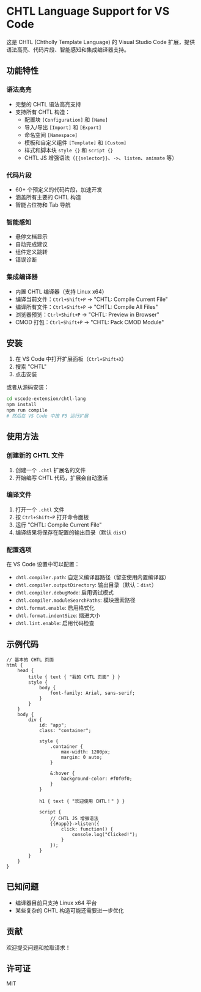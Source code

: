 # CHTL Language Support for VS Code

这是 CHTL (Chtholly Template Language) 的 Visual Studio Code 扩展，提供语法高亮、代码片段、智能感知和集成编译器支持。

## 功能特性

### 语法高亮
- 完整的 CHTL 语法高亮支持
- 支持所有 CHTL 构造：
  - 配置块 `[Configuration]` 和 `[Name]`
  - 导入/导出 `[Import]` 和 `[Export]`
  - 命名空间 `[Namespace]`
  - 模板和自定义组件 `[Template]` 和 `[Custom]`
  - 样式和脚本块 `style {}` 和 `script {}`
  - CHTL JS 增强语法（`{{selector}}`、`->`、`listen`、`animate` 等）

### 代码片段
- 60+ 个预定义的代码片段，加速开发
- 涵盖所有主要的 CHTL 构造
- 智能占位符和 Tab 导航

### 智能感知
- 悬停文档显示
- 自动完成建议
- 组件定义跳转
- 错误诊断

### 集成编译器
- 内置 CHTL 编译器（支持 Linux x64）
- 编译当前文件：`Ctrl+Shift+P` → "CHTL: Compile Current File"
- 编译所有文件：`Ctrl+Shift+P` → "CHTL: Compile All Files"
- 浏览器预览：`Ctrl+Shift+P` → "CHTL: Preview in Browser"
- CMOD 打包：`Ctrl+Shift+P` → "CHTL: Pack CMOD Module"

## 安装

1. 在 VS Code 中打开扩展面板（`Ctrl+Shift+X`）
2. 搜索 "CHTL"
3. 点击安装

或者从源码安装：
```bash
cd vscode-extension/chtl-lang
npm install
npm run compile
# 然后在 VS Code 中按 F5 运行扩展
```

## 使用方法

### 创建新的 CHTL 文件
1. 创建一个 `.chtl` 扩展名的文件
2. 开始编写 CHTL 代码，扩展会自动激活

### 编译文件
1. 打开一个 `.chtl` 文件
2. 按 `Ctrl+Shift+P` 打开命令面板
3. 运行 "CHTL: Compile Current File"
4. 编译结果将保存在配置的输出目录（默认 `dist`）

### 配置选项

在 VS Code 设置中可以配置：

- `chtl.compiler.path`: 自定义编译器路径（留空使用内置编译器）
- `chtl.compiler.outputDirectory`: 输出目录（默认：`dist`）
- `chtl.compiler.debugMode`: 启用调试模式
- `chtl.compiler.moduleSearchPaths`: 模块搜索路径
- `chtl.format.enable`: 启用格式化
- `chtl.format.indentSize`: 缩进大小
- `chtl.lint.enable`: 启用代码检查

## 示例代码

```chtl
// 基本的 CHTL 页面
html {
    head {
        title { text { "我的 CHTL 页面" } }
        style {
            body {
                font-family: Arial, sans-serif;
            }
        }
    }
    body {
        div {
            id: "app";
            class: "container";
            
            style {
                .container {
                    max-width: 1200px;
                    margin: 0 auto;
                }
                
                &:hover {
                    background-color: #f0f0f0;
                }
            }
            
            h1 { text { "欢迎使用 CHTL！" } }
            
            script {
                // CHTL JS 增强语法
                {{#app}}->listen({
                    click: function() {
                        console.log("Clicked!");
                    }
                });
            }
        }
    }
}
```

## 已知问题

- 编译器目前只支持 Linux x64 平台
- 某些复杂的 CHTL 构造可能还需要进一步优化

## 贡献

欢迎提交问题和拉取请求！

## 许可证

MIT